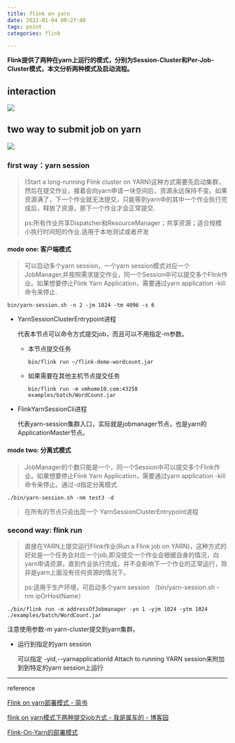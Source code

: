 ```yaml
---
title: flink on yarn
date: 2022-01-04 00:27:40
tags: point
categories: flink

---
```


**Flink提供了两种在yarn上运行的模式，分别为Session-Cluster和Per-Job-Cluster模式，本文分析两种模式及启动流程。**

## interaction

![](/images/flinkOnYarn/flink_on_yarn.png) 

## two way to submit job on yarn

![](/images/flinkOnYarn/submit_job.png)

### first way：yarn session

> (Start a long-running Flink cluster on YARN)这种方式需要先启动集群，然后在提交作业，接着会向yarn申请一块空间后，资源永远保持不变。如果资源满了，下一个作业就无法提交，只能等到yarn中的其中一个作业执行完成后，释放了资源，那下一个作业才会正常提交.
> 
> ps:所有作业共享Dispatcher和ResourceManager；共享资源；适合规模小执行时间短的作业.适用于本地测试或者开发

#### mode one: 客户端模式

> 可以启动多个yarn session，一个yarn session模式对应一个JobManager,并按照需求提交作业，同一个Session中可以提交多个Flink作业。如果想要停止Flink Yarn Application，需要通过yarn application -kill命令来停止.

```shell
bin/yarn-session.sh -n 2 -jm 1024 -tm 4096 -s 6
```

- YarnSessionClusterEntrypoint进程
  
  代表本节点可以命令方式提交job，而且可以不用指定-m参数。
  
  - 本节点提交任务
    
    `bin/flink run ~/flink-demo-wordcount.jar`
  
  - 如果需要在其他主机节点提交任务
    
    `bin/flink run -m vmhome10.com:43258 examples/batch/WordCount.jar`

- FlinkYarnSessionCli进程
  
  代表yarn-session集群入口，实际就是jobmanager节点，也是yarn的ApplicationMaster节点。

#### mode two: 分离式模式

> JobManager的个数只能是一个，同一个Session中可以提交多个Flink作业。如果想要停止Flink Yarn Application，需要通过yarn application -kill命令来停止。通过-d指定分离模式.

```shell
./bin/yarn-session.sh -nm test3 -d
```

> 在所有的节点只会出现一个 YarnSessionClusterEntrypoint进程

### second way: flink run

> 直接在YARN上提交运行Flink作业(Run a Flink job on YARN)，这种方式的好处是一个任务会对应一个job,即没提交一个作业会根据自身的情况，向yarn申请资源，直到作业执行完成，并不会影响下一个作业的正常运行，除非是yarn上面没有任何资源的情况下。
> 
> ps:适用于生产环境，可启动多个yarn session （bin/yarn-session.sh -nm ipOrHostName）

```shell
./bin/flink run -m addressOfJobmanager -yn 1 -yjm 1024 -ytm 1024 ./examples/batch/WordCount.jar
```

注意使用参数-m yarn-cluster提交到yarn集群。

- 运行到指定的yarn session
  
  可以指定 -yid,--yarnapplicationId <arg> Attach to running YARN session来附加到到特定的yarn session上运行

---

reference

[Flink on yarn部署模式 - 简书](https://www.jianshu.com/p/1b05202c4fb6)

[flink on yarn模式下两种提交job方式 - 我是属车的 - 博客园](https://www.cnblogs.com/asker009/p/11327533.html)

[Flink-On-Yarn的部署模式](https://blog.csdn.net/u013411339/article/details/95421500?ops_request_misc=%257B%2522request%255Fid%2522%253A%2522164455981216780357293300%2522%252C%2522scm%2522%253A%252220140713.130102334.pc%255Fblog.%2522%257D&request_id=164455981216780357293300&biz_id=0&utm_medium=distribute.pc_search_result.none-task-blog-2~blog~first_rank_ecpm_v1~rank_v31_ecpm-21-95421500.nonecase&utm_term=%E2%80%9Cflink+cep%E2%80%9D&spm=1018.2226.3001.4450)
